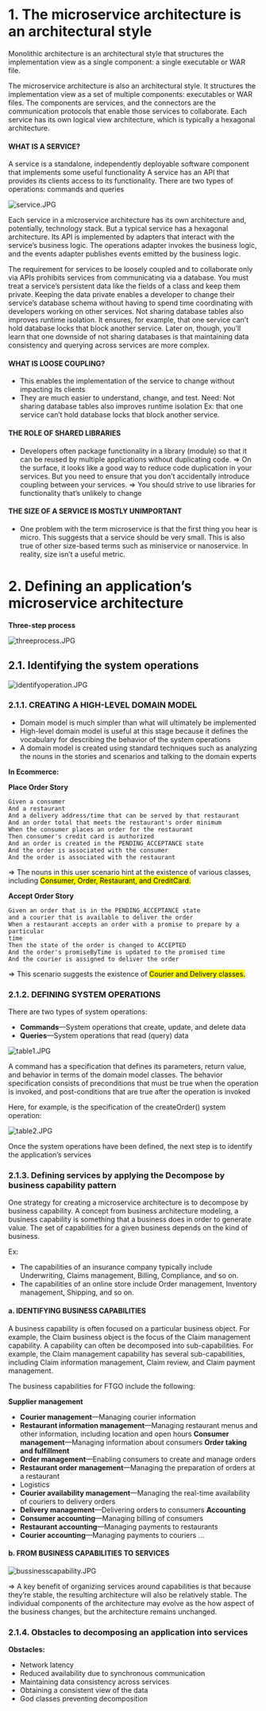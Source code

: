 # 1. The microservice architecture is an architectural style

Monolithic architecture is an architectural style that structures the implementation view as a single component: a single executable or WAR file.

The microservice architecture is also an architectural style. It structures the implementation view as a set of multiple components: executables or WAR files.
The components are services, and the connectors are the communication protocols that enable those services to collaborate. Each service has its own logical view architecture, which is typically a hexagonal architecture.

#### WHAT IS A SERVICE?

A service is a standalone, independently deployable software component that implements some useful functionality
A service has an API that provides its clients access to its functionality. There are two types of operations: commands and queries

![service.JPG](assets/service.JPG?t=1700581056703)

Each service in a microservice architecture has its own architecture and, potentially, technology stack. But a typical service has a hexagonal architecture. Its API is implemented by adapters that interact with the service’s business logic. The operations adapter invokes the business logic, and the events adapter publishes events emitted by the business logic.

The requirement for services to be loosely coupled and to collaborate only via APIs prohibits services from communicating via a database. You must treat a service’s persistent data like the fields of a class and keep them private. Keeping the data private enables a developer to change their service’s database schema without having to spend time coordinating with developers working on other services. Not sharing database tables also improves runtime isolation. It ensures, for example, that one service can’t hold database locks that block another service. Later on, though, you’ll learn that one downside of not sharing databases is that maintaining data consistency and querying across services are more complex.

#### WHAT IS LOOSE COUPLING?

- This enables the implementation of the service to change without impacting its clients
- They are much easier to understand, change, and test.
  Need: Not sharing database tables also improves runtime isolation
  Ex: that one service can’t hold database locks that block another service.

#### THE ROLE OF SHARED LIBRARIES

- Developers often package functionality in a library (module) so that it can be reused by multiple applications without duplicating code.
  => On the surface, it looks like a good way to reduce code duplication in your services. But you need to ensure that you don’t accidentally introduce coupling between your services.
  => You should strive to use libraries for functionality that’s unlikely to change

#### THE SIZE OF A SERVICE IS MOSTLY UNIMPORTANT

- One problem with the term microservice is that the first thing you hear is micro.
  This suggests that a service should be very small. This is also true of other size-based terms such as miniservice or nanoservice. In reality, size isn’t a useful metric.

# 2. Defining an application’s microservice architecture

**Three-step process**

![threeprocess.JPG](assets/threeprocess.JPG?t=1701225521776)

## 2.1. Identifying the system operations

![identifyoperation.JPG](assets/identifyoperation.JPG?t=1701226168736)

### 2.1.1. CREATING A HIGH-LEVEL DOMAIN MODEL

- Domain model is much simpler than what will ultimately be implemented
- High-level domain model is useful at this stage because it defines the vocabulary for describing the behavior of the system operations
- A domain model is created using standard techniques such as analyzing the nouns in the stories and scenarios and talking to the domain experts

**In Ecommerce:**

**Place Order Story**

```
Given a consumer
And a restaurant
And a delivery address/time that can be served by that restaurant
And an order total that meets the restaurant's order minimum
When the consumer places an order for the restaurant
Then consumer's credit card is authorized
And an order is created in the PENDING_ACCEPTANCE state
And the order is associated with the consumer
And the order is associated with the restaurant
```

=> The nouns in this user scenario hint at the existence of various classes,
including <mark>Consumer, Order, Restaurant, and CreditCard.<mark>

**Accept Order Story**
```
Given an order that is in the PENDING_ACCEPTANCE state
and a courier that is available to deliver the order
When a restaurant accepts an order with a promise to prepare by a particular
time
Then the state of the order is changed to ACCEPTED
And the order's promiseByTime is updated to the promised time
And the courier is assigned to deliver the order
```

=> This scenario suggests the existence of <mark>Courier and Delivery<mark> classes.

### 2.1.2. DEFINING SYSTEM OPERATIONS
There are two types of system operations:
- **Commands**—System operations that create, update, and delete data
- **Queries**—System operations that read (query) data

![table1.JPG](assets/table1.JPG?t=1701226168736)

A command has a specification that defines its parameters, return value, and behavior in terms of the domain model classes. 
The behavior specification consists of preconditions that must be true when the operation is invoked, and post-conditions that are true after the operation is invoked

Here, for example, is the specification of the createOrder() system operation:

![table2.JPG](assets/table2.JPG?t=1701226168736)

Once the system operations have been defined, the next step is to identify the application’s services

### 2.1.3. Defining services by applying the Decompose by business capability pattern

One strategy for creating a microservice architecture is to decompose by business capability. 
A concept from business architecture modeling, a business capability is something that a business does in order to generate value. The set of capabilities for a given business depends on the kind of business.

Ex:  
- The capabilities of an insurance company typically include Underwriting, Claims management, Billing, Compliance, and so on. 
- The capabilities of an online store include Order management, Inventory management, Shipping, and so on.

#### a. IDENTIFYING BUSINESS CAPABILITIES

A business capability is often focused on a particular business object. 
For example, the Claim business object is the focus of the Claim management capability. 
A capability can often be decomposed into sub-capabilities. 
For example, the Claim management capability has several sub-capabilities, including Claim information management, Claim review, and Claim payment management.

The business capabilities for FTGO include the following: 

**Supplier management**
- **Courier management**—Managing courier information
- **Restaurant information management**—Managing restaurant menus and other information, including location and open hours
**Consumer management**—Managing information about consumers
**Order taking and fulfillment**
- **Order management**—Enabling consumers to create and manage orders
- **Restaurant order management**—Managing the preparation of orders at a restaurant
- Logistics
- **Courier availability management**—Managing the real-time availability of couriers to delivery orders
- **Delivery management**—Delivering orders to consumers
**Accounting**
- **Consumer accounting**—Managing billing of consumers
- **Restaurant accounting**—Managing payments to restaurants
- **Courier accounting**—Managing payments to couriers
...

#### b. FROM BUSINESS CAPABILITIES TO SERVICES

![bussinesscapability.JPG](assets/bussinesscapability.JPG?t=1701226168736)

=> A key benefit of organizing services around capabilities is that because they’re stable, the resulting architecture will also be relatively stable. The individual components of the architecture may evolve as the how aspect of the business changes, but the architecture remains unchanged.

### 2.1.4. Obstacles to decomposing an application into services

**Obstacles:**
- Network latency
- Reduced availability due to synchronous communication
- Maintaining data consistency across services
- Obtaining a consistent view of the data
- God classes preventing decomposition
